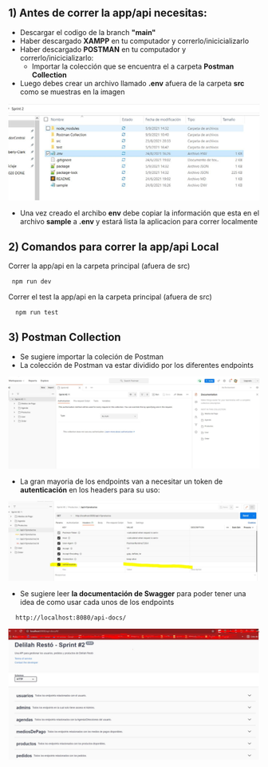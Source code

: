 
## 1) Antes de correr la app/api necesitas:

 - Descargar el codigo de la branch **"main"**
 - Haber descargado **XAMPP** en tu computador y correrlo/inicicializarlo
 - Haber descargado **POSTMAN** en tu computador y correrlo/inicicializarlo:
    - Importar la colección que se encuentra el a carpeta **Postman Collection**
 - Luego debes crear un archivo llamado **.env** afuera de la carpeta **src** como se muestras en la imagen
 
![App Screenshot](https://github.com/niklauspalerme/imagenes/blob/main/MyApp_Sprint2_Acamica/Imagen%20%231.JPG)

- Una vez creado el archibo **env** debe copiar la información que esta en el archivo **sample** a **.env** y estará lista la aplicacion para correr localmente 


## 2) Comandos para correr la app/api Local

Correr la app/api en la carpeta principal (afuera de src)

 ```bash
  npm run dev 
```

Correr el test la app/api en la carpeta principal (afuera de src)

```bash
  npm run test
```


## 3) Postman Collection

- Se sugiere importar la coleción de Postman
- La colección de Postman va estar dividido por los diferentes endpoints

![postman division](https://github.com/niklauspalerme/imagenes/blob/main/MyApp_Sprint2_Acamica/imagen%202.JPG)

- La gran mayoria de los endpoints van a necesitar un token de **autenticación** en los headers para su uso:

![postman division](https://github.com/niklauspalerme/imagenes/blob/main/MyApp_Sprint2_Acamica/imagen%203.JPG)

- Se sugiere leer **la documentación de Swagger** para poder tener una idea de como usar cada unos de los endpoints

```bash
  http://localhost:8080/api-docs/
```

![swagger doc](https://github.com/niklauspalerme/imagenes/blob/main/MyApp_Sprint2_Acamica/inmagen%204.JPG)

